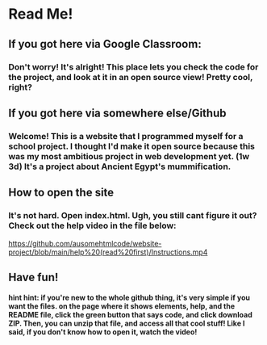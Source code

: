# Read Me!

## If you got here via Google Classroom:

### Don't worry! It's alright! This place lets you check the code for the project, and look at it in an open source view! Pretty cool, right?

## If you got here via somewhere else/Github

### Welcome! This is a website that I programmed myself for a school project. I thought I'd make it open source because this was my most ambitious project in web development yet. (1w 3d) It's a project about Ancient Egypt's mummification.

## How to open the site

### It's not hard. Open index.html. Ugh, you still cant figure it out? Check out the help video in the file below:

https://github.com/ausomehtmlcode/website-project/blob/main/help%20(read%20first)/Instructions.mp4

## Have fun!

#### hint hint: if you're new to the whole github thing, it's very simple if you want the files. on the page where it shows elements, help, and the README file, click the green button that says code, and click download ZIP. Then, you can unzip that file, and access all that cool stuff! Like I said, if you don't know how to open it, watch the video!
